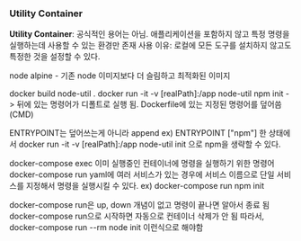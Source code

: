 ### Utility Container

**Utility Container**: 공식적인 용어는 아님. 애플리케이션을 포함하지 않고 특정 명령을 실행하는데 사용할 수 있는 환경만 존재
사용 이유: 로컬에 모든 도구를 설치하지 않고도 특정한 것을 설정할 수 있다.

node alpine - 기존 node 이미지보다 더 슬림하고 최적화된 이미지

docker build node-util .
docker run -it -v [realPath]:/app node-util npm init 
-> 뒤에 있는 명령어가 디폴트로 실행 됨. Dockerfile에 있는 지정된 명령어를 덮어씀(CMD)

ENTRYPOINT는 덮어쓰는게 아니라 append
ex) ENTRYPOINT ["npm"] 한 상태에서 docker run -it -v [realPath]:/app node-util init 으로 npm을 생략할 수 있다.

docker-compose exec 이미 실행중인 컨테이너에 명령을 실행하기 위한 명령어
docker-compose run yaml에 여러 서비스가 있는 경우에 서비스 이름으로 단일 서비스를 지정해서 명령을 실행시킬 수 있다.
ex) docker-compose run npm init

docker-compose run은 up, down 개념이 없고 명령이 끝나면 알아서 종료 됨
docker-compose run으로 시작하면 자동으로 컨테이너 삭제가 안 됨
따라서, docker-compose run --rm node init 이런식으로 해야함
